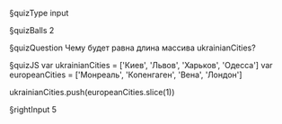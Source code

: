 §quizType
input

§quizBalls
2


§quizQuestion
Чему будет равна длина массива ukrainianCities?



§quizJS
var ukrainianCities = ['Киев', 'Львов', 'Харьков', 'Одесса']
var europeanCities = ['Монреаль', 'Копенгаген', 'Вена', 'Лондон']

ukrainianCities.push(europeanCities.slice(1))



§rightInput
5
